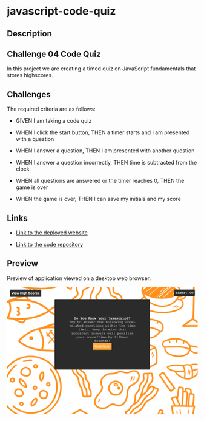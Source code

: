 # javascript-code-quiz

## Description
## Challenge 04 Code Quiz
In this project we are creating a timed quiz on JavaScript fundamentals that stores highscores. 

## Challenges

The required criteria are as follows:
* GIVEN I am taking a code quiz

* WHEN I click the start button, THEN a timer starts and I am presented with a question

* WHEN I answer a question, THEN I am presented with another question

* WHEN I answer a question incorrectly, THEN time is subtracted from the clock

* WHEN all questions are answered or the timer reaches 0, THEN the game is over

* WHEN the game is over, THEN I can save my initials and my score

## Links
* [Link to the deployed website](https://jegaco.github.io/javascript-code-quiz/)

* [Link to the code repository](https://github.com/Jegaco/jegaco-portfolio-)

## Preview
Preview of application viewed on a desktop web browser.

![screenshot of index.html](./assets/images/Know%20Your%20javascript.png)

